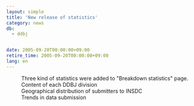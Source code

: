 ```yaml
---
layout: simple
title: 'New release of statistics'
category: news
db:
  - ddbj


date: 2005-09-20T00:00:00+09:00
retire_time: 2005-09-20T00:00:00+09:00
lang: en
---
```


<dd>Three kind of statistics were added to "Breakdown statistics" page.
<dd>Content of each DDBJ division
<dd>Geographical distribution of submitters to INSDC
<dd>Trends in data submission</dd>
</dd>
</dd>
</dd>

